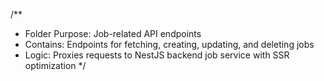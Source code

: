 /\*\*

- Folder Purpose: Job-related API endpoints
- Contains: Endpoints for fetching, creating, updating, and deleting jobs
- Logic: Proxies requests to NestJS backend job service with SSR optimization
  \*/
